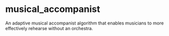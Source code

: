 # musical_accompanist
An adaptive musical accompanist algorithm that enables musicians to more effectively rehearse without an orchestra.
